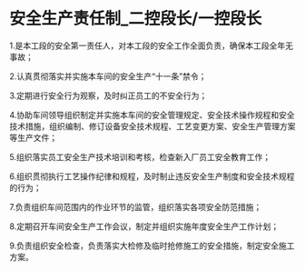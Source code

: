 # 安全生产责任制_二控段长/一控段长

1.是本工段的安全第一责任人，对本工段的安全工作全面负责，确保本工段全年无事故；

2.认真贯彻落实并实施本车间的安全生产“十一条”禁令；

3.定期进行安全行为观察，及时纠正员工的不安全行为；

4.协助车间领导组织制定并实施本车间的安全管理规定、安全技术操作规程和安全技术措施，组织编制、修订设备安全技术规程、工艺变更方案、安全生产管理方案等生产文件；

5.组织落实员工安全生产技术培训和考核，检查新入厂员工安全教育工作；

6.组织贯彻执行工艺操作纪律和规程，及时制止违反安全生产制度和安全技术规程的行为；

7.负责组织车间范围内的作业环节的监管，组织落实各项安全防范措施；

8.定期召开车间安全生产工作会议，制定并组织实施年度安全生产工作计划；

9.负责组织安全检查，负责落实大检修及临时抢修施工的安全措施，制定安全施工方案。
